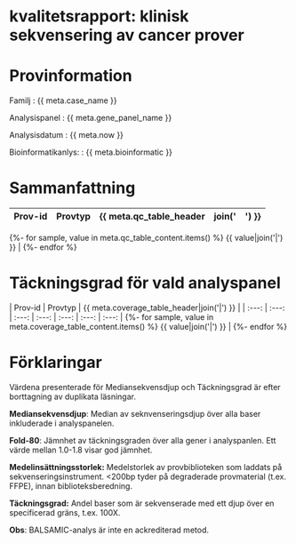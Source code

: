 # kvalitetsrapport: klinisk sekvensering av cancer prover

# Provinformation

Familj
: {{ meta.case_name }}

Analysispanel
: {{ meta.gene_panel_name }} 

Analysisdatum
: {{ meta.now }}

Bioinformatikanlys:
: {{ meta.bioinformatic }}

# Sammanfattning

| Prov-id | Provtyp | {{ meta.qc_table_header|join('|') }} |
| :---: | :---: | :---: | :---: | :---: |
{%- for sample, value in meta.qc_table_content.items() %} 
{{ value|join('|') }} |
{%- endfor %}


# Täckningsgrad för vald analyspanel
| Prov-id | Provtyp | {{ meta.coverage_table_header|join('|') }} |
| :---: | :---: | :---: | :---: | :---: | :---: | :---: |
{%- for sample, value in meta.coverage_table_content.items() %} 
{{ value|join('|') }} |
{%- endfor %}

# Förklaringar
Värdena presenterade för Mediansekvensdjup och Täckningsgrad är efter borttagning av duplikata läsningar.

**Mediansekvensdjup**: Median av seknvenseringsdjup över alla baser inkluderade i analyspanelen.

**Fold-80**: Jämnhet av täckningsgraden över alla gener i analyspanlen. Ett värde mellan 1.0-1.8 visar god jämnhet.

**Medelinsättningsstorlek:** Medelstorlek av provbiblioteken som laddats på sekvenseringsinstrument. <200bp tyder på degraderade provmaterial (t.ex. FFPE), innan biblioteksberedning.  

**Täckningsgrad:** Andel baser som är sekvenserade med ett djup över en specificerad gräns, t.ex. 100X.

**Obs**: BALSAMIC-analys är inte en ackrediterad metod.
